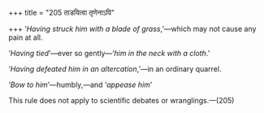 +++
title = "205 ताडयित्वा तृणेनाऽपि"

+++
‘*Having struck him with a blade of grass*,’—which may not cause any
pain at all.

‘*Having tied*’—ever so gently—‘*him in the neck with a cloth*.’

‘*Having defeated him in an altercation*,’—in an ordinary quarrel.

‘*Bow to him*’—humbly,—and ‘*appease him*’

This rule does not apply to scientific debates or wranglings.—(205)


